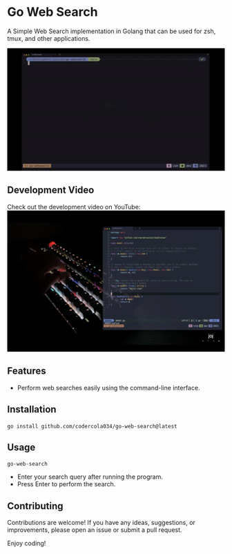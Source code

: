 # Go Web Search

A Simple Web Search implementation in Golang that can be used for zsh, tmux, and other applications.

![In-use Animation](https://github.com/codercola034/go-web-search/blob/main/demo.gif?raw=true "In-use Animation")

## Development Video

Check out the development video on YouTube: [![YouTube thumbnail](https://github.com/codercola034/go-web-search/blob/main/thumb.png)](https://youtu.be/uDPqww3QEEk)

## Features

- Perform web searches easily using the command-line interface.

## Installation

```
go install github.com/codercola034/go-web-search@latest
```

## Usage

```
go-web-search
```

- Enter your search query after running the program.
- Press Enter to perform the search.

## Contributing

Contributions are welcome! If you have any ideas, suggestions, or improvements, please open an issue or submit a pull request.

Enjoy coding!
